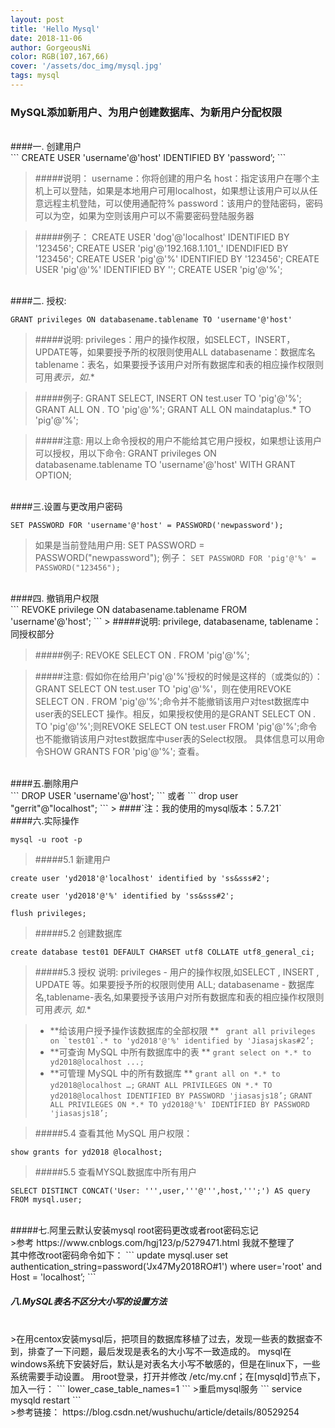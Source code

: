 ```yaml
--- 
layout: post
title: 'Hello Mysql'
date: 2018-11-06
author: GorgeousNi
color: RGB(107,167,66)
cover: '/assets/doc_img/mysql.jpg'
tags: mysql
---
```




### MySQL添加新用户、为用户创建数据库、为新用户分配权限
 <br/> 
####一. 创建用户
 <br/> 
```
CREATE USER 'username'@'host' IDENTIFIED BY 'password’;
```

> #####说明：
username：你将创建的用户名
host：指定该用户在哪个主机上可以登陆，如果是本地用户可用localhost，如果想让该用户可以从任意远程主机登陆，可以使用通配符%
password：该用户的登陆密码，密码可以为空，如果为空则该用户可以不需要密码登陆服务器

> #####例子：
CREATE USER 'dog'@'localhost' IDENTIFIED BY '123456';
CREATE USER 'pig'@'192.168.1.101_' IDENDIFIED BY '123456';
CREATE USER 'pig'@'%' IDENTIFIED BY '123456';
CREATE USER 'pig'@'%' IDENTIFIED BY '';
CREATE USER 'pig'@'%';

 <br/> 
####二. 授权:
 <br/> 
 
```
GRANT privileges ON databasename.tablename TO 'username'@'host'
``` 
> #####说明:
privileges：用户的操作权限，如SELECT，INSERT，UPDATE等，如果要授予所的权限则使用ALL
databasename：数据库名
tablename：表名，如果要授予该用户对所有数据库和表的相应操作权限则可用*表示，如*.*

> #####例子:
GRANT SELECT, INSERT ON test.user TO 'pig'@'%';
GRANT ALL ON *.* TO 'pig'@'%';
GRANT ALL ON maindataplus.* TO 'pig'@'%';

> #####注意:
用以上命令授权的用户不能给其它用户授权，如果想让该用户可以授权，用以下命令:
GRANT privileges ON databasename.tablename TO 'username'@'host' WITH GRANT OPTION;

 <br/> 
####三.设置与更改用户密码
 <br/> 
 
``` 
SET PASSWORD FOR 'username'@'host' = PASSWORD('newpassword');
``` 
>如果是当前登陆用户用: SET PASSWORD = PASSWORD("newpassword");
例子：
 ``` SET PASSWORD FOR 'pig'@'%' = PASSWORD("123456"); ``` 

 <br/> 
####四. 撤销用户权限
 <br/> 
``` 
REVOKE privilege ON databasename.tablename FROM 'username'@'host';
``` 
> #####说明:
privilege, databasename, tablename：同授权部分

> #####例子:
REVOKE SELECT ON *.* FROM 'pig'@'%';

> #####注意:
假如你在给用户'pig'@'%'授权的时候是这样的（或类似的）：GRANT SELECT ON test.user TO 'pig'@'%'，则在使用REVOKE SELECT ON *.* FROM 'pig'@'%';命令并不能撤销该用户对test数据库中user表的SELECT 操作。相反，如果授权使用的是GRANT SELECT ON *.* TO 'pig'@'%';则REVOKE SELECT ON test.user FROM 'pig'@'%';命令也不能撤销该用户对test数据库中user表的Select权限。
具体信息可以用命令SHOW GRANTS FOR 'pig'@'%'; 查看。

 <br/> 
####五.删除用户
 <br/> 
``` 
DROP USER 'username'@'host';
``` 
或者
``` 
drop user "gerrit"@"localhost";
``` 
> ####`注：我的使用的mysql版本：5.7.21`


 <br/> 
####六.实际操作
 <br/> 
  
``` 
mysql -u root -p
``` 
> #####5.1 新建用户
``` 
create user 'yd2018'@'localhost' identified by 'ss&sss#2';
``` 
``` 
create user 'yd2018'@'%' identified by 'ss&sss#2';
```
```  
flush privileges;
``` 


> #####5.2 创建数据库

```  
create database test01 DEFAULT CHARSET utf8 COLLATE utf8_general_ci;
```  

> #####5.3 授权
说明: privileges - 用户的操作权限,如SELECT , INSERT , UPDATE 等。如果要授予所的权限则使用 ALL;
databasename - 数据库名,tablename-表名,如果要授予该用户对所有数据库和表的相应操作权限则可用*表示, 如*.*

> -  **给该用户授予操作该数据库的全部权限 **
>``` grant all privileges on `test01`.* to 'yd2018'@'%' identified by 'Jiasajskas#2’;``` 
> -  **可查询 MySQL 中所有数据库中的表 **
>``` grant select on *.* to yd2018@localhost ...; ``` 
> -  **可管理 MySQL 中的所有数据库 **
>```grant all on *.* to yd2018@localhost …;``` 
>```GRANT ALL PRIVILEGES ON *.* TO yd2018@localhost IDENTIFIED BY PASSWORD 'jiasasjs18’;``` 
>```GRANT ALL PRIVILEGES ON *.* TO yd2018@'%' IDENTIFIED BY PASSWORD 'jiasasjs18’;``` 

> #####5.4 查看其他 MySQL 用户权限：
```  
show grants for yd2018 @localhost;
```

> #####5.5 查看MYSQL数据库中所有用户
```  
SELECT DISTINCT CONCAT('User: ''',user,'''@''',host,''';') AS query FROM mysql.user;
```  
<br/>
#####七.阿里云默认安装mysql root密码更改或者root密码忘记
<br/>
>参考 https://www.cnblogs.com/hgj123/p/5279471.html 我就不整理了

<br/>
其中修改root密码命令如下：
```  
update mysql.user set authentication_string=password('Jx47My2018RO#1') where user='root' and Host = 'localhost’;
```  

<br/>

##### 八.MySQL表名不区分大小写的设置方法
<br/>
>在用centox安装mysql后，把项目的数据库移植了过去，发现一些表的数据查不到，排查了一下问题，最后发现是表名的大小写不一致造成的。
mysql在windows系统下安装好后，默认是对表名大小写不敏感的，但是在linux下，一些系统需要手动设置。
用root登录，打开并修改 /etc/my.cnf；在[mysqld]节点下，加入一行：
```  
lower_case_table_names=1
```  
>重启mysql服务
```  
service mysqld restart
```  

<br/>
>参考链接：
https://blog.csdn.net/wushuchu/article/details/80529254